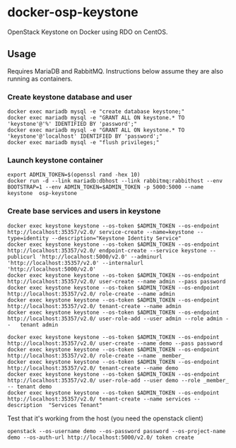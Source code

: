 # docker-osp-keystone

OpenStack Keystone on Docker using RDO on CentOS.

## Usage

Requires MariaDB and RabbitMQ. Instructions below assume they are also running as containers.

### Create keystone database and user

    docker exec mariadb mysql -e "create database keystone;"
    docker exec mariadb mysql -e "GRANT ALL ON keystone.* TO 'keystone'@'%' IDENTIFIED BY 'password';"
    docker exec mariadb mysql -e "GRANT ALL ON keystone.* TO 'keystone'@'localhost' IDENTIFIED BY 'password';"
    docker exec mariadb mysql -e "flush privileges;"

### Launch keystone container

    export ADMIN_TOKEN=$(openssl rand -hex 10)
    docker run -d --link mariadb:dbhost --link rabbitmq:rabbithost --env BOOTSTRAP=1 --env ADMIN_TOKEN=$ADMIN_TOKEN -p 5000:5000 --name keystone  osp-keystone

### Create base services and users in keystone

    docker exec keystone keystone --os-token $ADMIN_TOKEN --os-endpoint http://localhost:35357/v2.0/ service-create --name=keystone --            type=identity --description="Keystone Identity Service"
    docker exec keystone keystone --os-token $ADMIN_TOKEN --os-endpoint http://localhost:35357/v2.0/ endpoint-create --service keystone --        publicurl 'http://localhost:5000/v2.0' --adminurl 'http://localhost:35357/v2.0' --internalurl 'http://localhost:5000/v2.0'
    docker exec keystone keystone --os-token $ADMIN_TOKEN --os-endpoint http://localhost:35357/v2.0/ user-create --name admin --pass password
    docker exec keystone keystone --os-token $ADMIN_TOKEN --os-endpoint http://localhost:35357/v2.0/ role-create --name admin
    docker exec keystone keystone --os-token $ADMIN_TOKEN --os-endpoint http://localhost:35357/v2.0/ tenant-create --name admin
    docker exec keystone keystone --os-token $ADMIN_TOKEN --os-endpoint http://localhost:35357/v2.0/ user-role-add --user admin --role admin --   tenant admin

    docker exec keystone keystone --os-token $ADMIN_TOKEN --os-endpoint http://localhost:35357/v2.0/ user-create --name demo --pass password
    docker exec keystone keystone --os-token $ADMIN_TOKEN --os-endpoint http://localhost:35357/v2.0/ role-create --name _member_
    docker exec keystone keystone --os-token $ADMIN_TOKEN --os-endpoint http://localhost:35357/v2.0/ tenant-create --name demo
    docker exec keystone keystone --os-token $ADMIN_TOKEN --os-endpoint http://localhost:35357/v2.0/ user-role-add --user demo --role _member_ -- tenant demo
    docker exec keystone keystone --os-token $ADMIN_TOKEN --os-endpoint http://localhost:35357/v2.0/ tenant-create --name services --description  "Services Tenant"

Test that it's working from the host (you need the openstack client)

    openstack --os-username demo --os-password password --os-project-name demo --os-auth-url http://localhost:5000/v2.0/ token create

